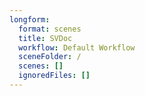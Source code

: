 ```yaml
---
longform:
  format: scenes
  title: SVDoc
  workflow: Default Workflow
  sceneFolder: /
  scenes: []
  ignoredFiles: []
---
```

